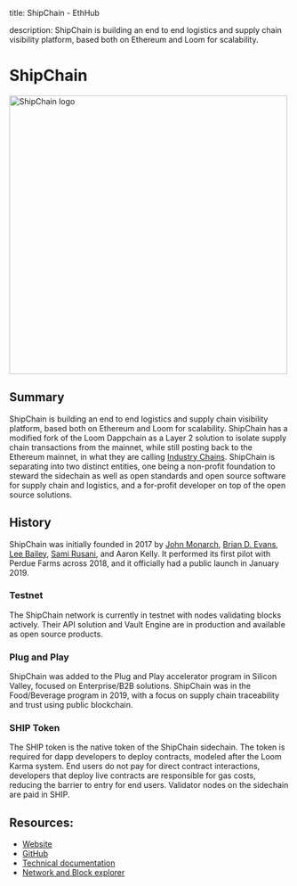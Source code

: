 title: ShipChain - EthHub

description: ShipChain is building an end to end logistics and supply chain visibility platform, based both on Ethereum and Loom for scalability.

# ShipChain

<img src="https://i.imgur.com/9yoEuLW.png" alt="ShipChain logo" width="500" />

## Summary

ShipChain is building an end to end logistics and supply chain visibility platform, based both on Ethereum and Loom for scalability.  ShipChain has a modified fork of the Loom Dappchain as a Layer 2 solution to isolate supply chain transactions from the mainnet, while still posting back to the Ethereum mainnet, in what they are calling [Industry Chains](https://medium.com/loom-network/shepherding-the-blockchain-ecosystem-with-industry-chains-24596a2be980).  ShipChain is separating into two distinct entities, one being a non-profit foundation to steward the sidechain as well as open standards and open source software for supply chain and logistics, and a for-profit developer on top of the open source solutions.

## History

ShipChain was initially founded in 2017 by [John Monarch](https://twitter.com/realjohnmonarch/), [Brian D. Evans](http://twitter.com/briandevans/), [Lee Bailey](https://twitter.com/leewardbound), [Sami Rusani](https://twitter.com/SamRusani), and Aaron Kelly.  It performed its first pilot with Perdue Farms across 2018, and it officially had a public launch in January 2019.

### Testnet

The ShipChain network is currently in testnet with nodes validating blocks actively.  Their API solution and Vault Engine are in production and available as open source products.


### Plug and Play

ShipChain was added to the Plug and Play accelerator program in Silicon Valley, focused on Enterprise/B2B solutions.  ShipChain was in the Food/Beverage program in 2019, with a focus on supply chain traceability and trust using public blockchain.

### SHIP Token

The SHIP token is the native token of the ShipChain sidechain.  The token is required for dapp developers to deploy contracts, modeled after the Loom Karma system.  End users do not pay for direct contract interactions, developers that deploy live contracts are responsible for gas costs, reducing the barrier to entry for end users.  Validator nodes on the sidechain are paid in SHIP.

## Resources:

* [Website](https://www.shipchain.io/)
* [GitHub](https://github.com/shipchain)
* [Technical documentation](https://docs.shipchain.io)
* [Network and Block explorer](https://network.shipchain.io)
